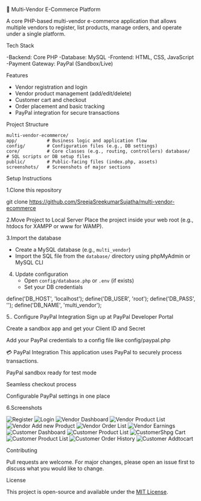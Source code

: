 
 🛒 Multi-Vendor E-Commerce Platform

A core PHP-based multi-vendor e-commerce application that allows multiple vendors to register, list products, manage orders, and operate under a single platform.

 Tech Stack

-Backend: Core PHP
-Database: MySQL
-Frontend: HTML, CSS, JavaScript
-Payment Gateway: PayPal (Sandbox/Live)

 Features

- Vendor registration and login  
- Vendor product management (add/edit/delete)  
- Customer cart and checkout  
- Order placement and basic tracking  
- PayPal integration for secure transactions  

 Project Structure

```
multi-vendor-ecommerce/
app/           # Business logic and application flow
config/        # Configuration files (e.g., DB settings)
core/          # Core classes (e.g., routing, controllers) database/      # SQL scripts or DB setup files
public/        # Public-facing files (index.php, assets)
screenshots/   # Screenshots of major sections 
```

 Setup Instructions

1.Clone this repository

   git clone https://github.com/SreejaSreekumarSujatha/multi-vendor-ecommerce


2.Move Project to Local Server
Place the project inside your web root (e.g., htdocs for XAMPP or www for WAMP).

3.Import the database
   - Create a MySQL database (e.g., `multi_vendor`)
   - Import the SQL file from the `database/` directory using phpMyAdmin or MySQL CLI

4. Update configuration
   - Open `config/database.php` or `.env` (if exists)
   - Set your DB credentials
   
define('DB_HOST', 'localhost');
define('DB_USER', 'root');
define('DB_PASS', '');
define('DB_NAME', 'multi_vendor');

5.. Configure PayPal Integration
Sign up at PayPal Developer Portal

Create a sandbox app and get your Client ID and Secret

Add your PayPal credentials to a config file like config/paypal.php

💳 PayPal Integration
This application uses PayPal to securely process transactions.

PayPal sandbox ready for test mode

Seamless checkout process

Configurable PayPal settings in one place

6.Screenshots


![Register](Screenshots/register.png)
![Login](Screenshots/login.png)
![Vendor Dashboard](Screenshots/vendor_dashboard.png)
![Vendor Product List](Screenshots/vendor_pdtlist.png)
![Vendor Add new Product ](Screenshots/vendor_addnew_pdt.png)
![Vendor Order List](Screenshots/vendor_orderlist.png)
![Vendor Earnings](Screenshots/vendor_earnings.png)
![Customer Dashboard](Screenshots/customer_dashboard.png)
![Customer Product List](Screenshots/customer_pdtcatlog.png)
![CustomerShpg Cart](Screenshots/customer_shpgcart.png)
![Customer Product List](Screenshots/customer_pdtcatlog.png)
![Customer Order History](Screenshots/customer_orderhistory.png)
![Customer Addtocart](Screenshots/customer_addtocart.png)

 Contributing

Pull requests are welcome. For major changes, please open an issue first to discuss what you would like to change.

 License

This project is open-source and available under the [MIT License](LICENSE).
